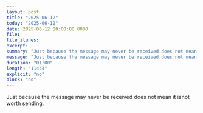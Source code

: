 ```yaml
---
layout: post
title: "2025-06-12"
today: "2025-06-12"
date: 2025-06-12 00:00:00 0000
file:
file_itunes:
excerpt:
summary: "Just because the message may never be received does not mean it isnot worth sending."
message: "Just because the message may never be received does not mean it isnot worth sending."
duration: "01:00"
length: "11444"
explicit: "no"
block: "no"
---
```

Just because the message may never be received does not mean it isnot worth sending.

